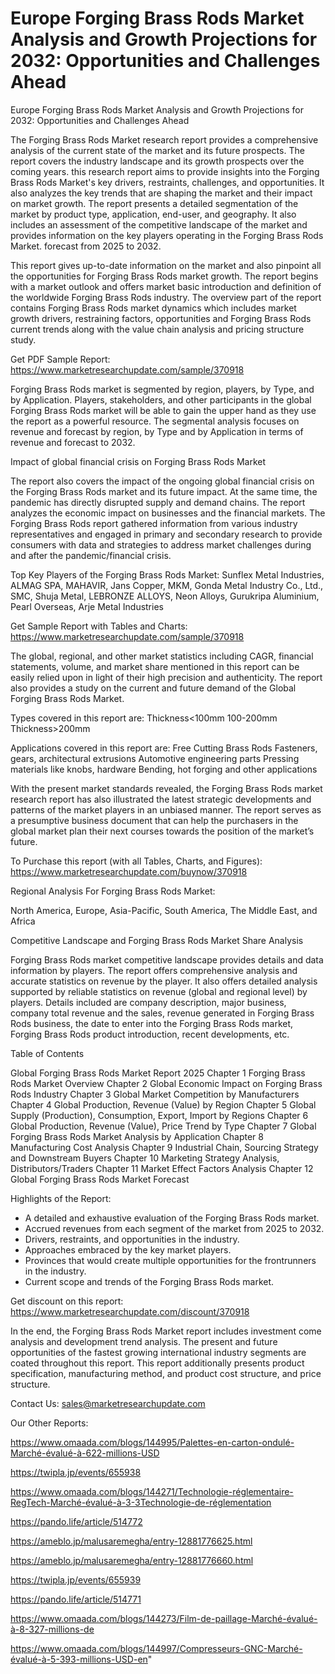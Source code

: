 # Europe Forging Brass Rods Market Analysis and Growth Projections for 2032: Opportunities and Challenges Ahead
Europe Forging Brass Rods Market Analysis and Growth Projections for 2032: Opportunities and Challenges Ahead

The Forging Brass Rods Market research report provides a comprehensive analysis of the current state of the market and its future prospects. The report covers the industry landscape and its growth prospects over the coming years. this research report aims to provide insights into the Forging Brass Rods Market's key drivers, restraints, challenges, and opportunities. It also analyzes the key trends that are shaping the market and their impact on market growth. The report presents a detailed segmentation of the market by product type, application, end-user, and geography. It also includes an assessment of the competitive landscape of the market and provides information on the key players operating in the Forging Brass Rods Market. forecast from 2025 to 2032.

This report gives up-to-date information on the market and also pinpoint all the opportunities for Forging Brass Rods market growth. The report begins with a market outlook and offers market basic introduction and definition of the worldwide Forging Brass Rods industry. The overview part of the report contains Forging Brass Rods market dynamics which includes market growth drivers, restraining factors, opportunities and Forging Brass Rods current trends along with the value chain analysis and pricing structure study.

Get PDF Sample Report: https://www.marketresearchupdate.com/sample/370918

Forging Brass Rods market is segmented by region, players, by Type, and by Application. Players, stakeholders, and other participants in the global Forging Brass Rods market will be able to gain the upper hand as they use the report as a powerful resource. The segmental analysis focuses on revenue and forecast by region, by Type and by Application in terms of revenue and forecast to 2032.

Impact of global financial crisis on Forging Brass Rods Market

The report also covers the impact of the ongoing global financial crisis on the Forging Brass Rods market and its future impact. At the same time, the pandemic has directly disrupted supply and demand chains. The report analyzes the economic impact on businesses and the financial markets. The Forging Brass Rods report gathered information from various industry representatives and engaged in primary and secondary research to provide consumers with data and strategies to address market challenges during and after the pandemic/financial crisis.

Top Key Players of the Forging Brass Rods Market:
Sunflex Metal Industries, ALMAG SPA, MAHAVIR, Jans Copper, MKM, Gonda Metal Industry Co., Ltd., SMC, Shuja Metal, LEBRONZE ALLOYS, Neon Alloys, Gurukripa Aluminium, Pearl Overseas, Arje Metal Industries


Get Sample Report with Tables and Charts: https://www.marketresearchupdate.com/sample/370918

The global, regional, and other market statistics including CAGR, financial statements, volume, and market share mentioned in this report can be easily relied upon in light of their high precision and authenticity. The report also provides a study on the current and future demand of the Global Forging Brass Rods Market.

Types covered in this report are:
Thickness<100mm 100-200mm Thickness>200mm


Applications covered in this report are:
Free Cutting Brass Rods
Fasteners, gears, architectural extrusions
Automotive engineering parts
Pressing materials like knobs, hardware
Bending, hot forging and other applications


With the present market standards revealed, the Forging Brass Rods market research report has also illustrated the latest strategic developments and patterns of the market players in an unbiased manner. The report serves as a presumptive business document that can help the purchasers in the global market plan their next courses towards the position of the market’s future.

To Purchase this report (with all Tables, Charts, and Figures): https://www.marketresearchupdate.com/buynow/370918

Regional Analysis For Forging Brass Rods Market:

North America, Europe, Asia-Pacific, South America, The Middle East, and Africa

Competitive Landscape and Forging Brass Rods Market Share Analysis

Forging Brass Rods market competitive landscape provides details and data information by players. The report offers comprehensive analysis and accurate statistics on revenue by the player. It also offers detailed analysis supported by reliable statistics on revenue (global and regional level) by players. Details included are company description, major business, company total revenue and the sales, revenue generated in Forging Brass Rods business, the date to enter into the Forging Brass Rods market, Forging Brass Rods product introduction, recent developments, etc.

Table of Contents

Global Forging Brass Rods Market Report 2025
Chapter 1 Forging Brass Rods Market Overview
Chapter 2 Global Economic Impact on Forging Brass Rods Industry
Chapter 3 Global Market Competition by Manufacturers
Chapter 4 Global Production, Revenue (Value) by Region
Chapter 5 Global Supply (Production), Consumption, Export, Import by Regions
Chapter 6 Global Production, Revenue (Value), Price Trend by Type
Chapter 7 Global Forging Brass Rods Market Analysis by Application
Chapter 8 Manufacturing Cost Analysis
Chapter 9 Industrial Chain, Sourcing Strategy and Downstream Buyers
Chapter 10 Marketing Strategy Analysis, Distributors/Traders
Chapter 11 Market Effect Factors Analysis
Chapter 12 Global Forging Brass Rods Market Forecast

Highlights of the Report:

- A detailed and exhaustive evaluation of the Forging Brass Rods market.
- Accrued revenues from each segment of the market from 2025 to 2032.
- Drivers, restraints, and opportunities in the industry.
- Approaches embraced by the key market players.
- Provinces that would create multiple opportunities for the frontrunners in the industry.
- Current scope and trends of the Forging Brass Rods market.

Get discount on this report: https://www.marketresearchupdate.com/discount/370918

In the end, the Forging Brass Rods Market report includes investment come analysis and development trend analysis. The present and future opportunities of the fastest growing international industry segments are coated throughout this report. This report additionally presents product specification, manufacturing method, and product cost structure, and price structure.

Contact Us:
sales@marketresearchupdate.com

Our Other Reports:

https://www.omaada.com/blogs/144995/Palettes-en-carton-ondulé-Marché-évalué-à-622-millions-USD

https://twipla.jp/events/655938

https://www.omaada.com/blogs/144271/Technologie-réglementaire-RegTech-Marché-évalué-à-3-3Technologie-de-réglementation

https://pando.life/article/514772

https://ameblo.jp/malusaremegha/entry-12881776625.html

https://ameblo.jp/malusaremegha/entry-12881776660.html

https://twipla.jp/events/655939

https://pando.life/article/514771

https://www.omaada.com/blogs/144273/Film-de-paillage-Marché-évalué-à-8-327-millions-de

https://www.omaada.com/blogs/144997/Compresseurs-GNC-Marché-évalué-à-5-393-millions-USD-en"
